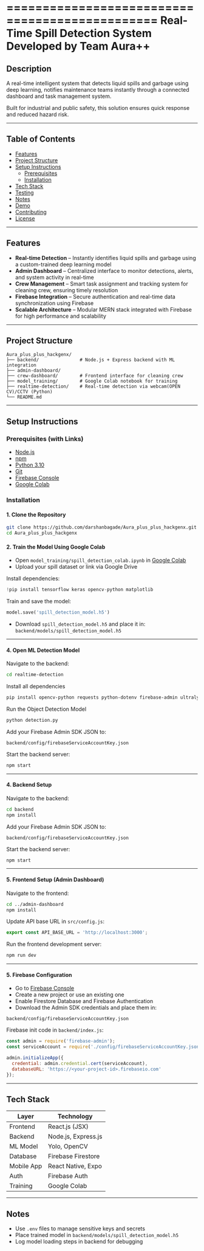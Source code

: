 ===============================================
         Real-Time Spill Detection System
             Developed by Team Aura++
===============================================

## Description

A real-time intelligent system that detects liquid spills and garbage using deep learning, 
notifies maintenance teams instantly through a connected dashboard and task management system.

Built for industrial and public safety, this solution ensures quick response and reduced hazard risk.

---

## Table of Contents

- [Features](#features)
- [Project Structure](#project-structure)
- [Setup Instructions](#setup-instructions)
  - [Prerequisites](#prerequisites)
  - [Installation](#installation)
- [Tech Stack](#tech-stack)
- [Testing](#testing)
- [Notes](#notes)
- [Demo](#demo)
- [Contributing](#contributing)
- [License](#license)

---

## Features

- **Real-time Detection** – Instantly identifies liquid spills and garbage using a custom-trained deep learning model
- **Admin Dashboard** – Centralized interface to monitor detections, alerts, and system activity in real-time
- **Crew Management** – Smart task assignment and tracking system for cleaning crew, ensuring timely resolution
- **Firebase Integration** – Secure authentication and real-time data synchronization using Firebase
- **Scalable Architecture** – Modular MERN stack integrated with Firebase for high performance and scalability

---

## Project Structure

```
Aura_plus_plus_hackgenx/
├── backend/               # Node.js + Express backend with ML integration
├── admin-dashboard/
├── crew-dashboard/        # Frontend interface for cleaning crew
├── model_training/        # Google Colab notebook for training
├── realtime-detection/    # Real-time detection via webcam(OPEN CV)/CCTV (Python)
└── README.md
```

---

## Setup Instructions

### Prerequisites (with Links)

- [Node.js](https://nodejs.org/)  
- [npm](https://www.npmjs.com/)  
- [Python 3.10](https://www.python.org/)  
- [Git](https://git-scm.com/)  
- [Firebase Console](https://console.firebase.google.com/)  
- [Google Colab](https://colab.research.google.com/)

### Installation

#### 1. Clone the Repository

```bash
git clone https://github.com/darshanbagade/Aura_plus_plus_hackgenx.git
cd Aura_plus_plus_hackgenx
```

#### 2. Train the Model Using Google Colab

- Open `model_training/spill_detection_colab.ipynb` in [Google Colab](https://colab.research.google.com/)
- Upload your spill dataset or link via Google Drive

Install dependencies:

```python
!pip install tensorflow keras opencv-python matplotlib
```

Train and save the model:

```python
model.save('spill_detection_model.h5')
```

- Download `spill_detection_model.h5` and place it in:  
  `backend/models/spill_detection_model.h5`

---

#### 4. Open ML Detection Model

Navigate to the backend:

```bash
cd realtime-detection
```

Install all dependencies
```bash
pip install opencv-python requests python-dotenv firebase-admin ultralytics
```

Run the Object Detection Model
```bash
python detection.py
```


Add your Firebase Admin SDK JSON to:

```
backend/config/firebaseServiceAccountKey.json
```

Start the backend server:

```bash
npm start
```

---

#### 4. Backend Setup

Navigate to the backend:

```bash
cd backend
npm install
```

Add your Firebase Admin SDK JSON to:

```
backend/config/firebaseServiceAccountKey.json
```

Start the backend server:

```bash
npm start
```

---

#### 5. Frontend Setup (Admin Dashboard)

Navigate to the frontend:

```bash
cd ../admin-dashboard
npm install
```

Update API base URL in `src/config.js`:

```javascript
export const API_BASE_URL = 'http://localhost:3000';
```

Run the frontend development server:

```bash
npm run dev
```

---

#### 5. Firebase Configuration

- Go to [Firebase Console](https://console.firebase.google.com/)
- Create a new project or use an existing one
- Enable Firestore Database and Firebase Authentication
- Download the Admin SDK credentials and place them in:

```
backend/config/firebaseServiceAccountKey.json
```

Firebase init code in `backend/index.js`:

```javascript
const admin = require('firebase-admin');
const serviceAccount = require('./config/firebaseServiceAccountKey.json');

admin.initializeApp({
  credential: admin.credential.cert(serviceAccount),
  databaseURL: 'https://<your-project-id>.firebaseio.com'
});
```

---

## Tech Stack

| Layer       | Technology               |
|-------------|---------------------------|
| Frontend    | React.js (JSX)           |
| Backend     | Node.js, Express.js      |
| ML Model    | Yolo, OpenCV      |
| Database    | Firebase Firestore       |
| Mobile App  | React Native,  Expo
| Auth        | Firebase Auth            |
| Training    | Google Colab             |

---

## Notes

- Use `.env` files to manage sensitive keys and secrets
- Place trained model in `backend/models/spill_detection_model.h5`
- Log model loading steps in backend for debugging